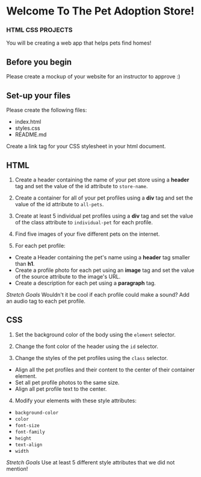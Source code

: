 # Welcome To The Pet Adoption Store!
### HTML CSS PROJECTS
You will be creating a web app that helps pets find homes!

## Before you begin
Please create a mockup of your website for an instructor to approve :)

## Set-up your files
Please create the following files:
- index.html
- styles.css
- README.md

Create a link tag for your CSS stylesheet in your html document.

## HTML
1. Create a header containing the name of your pet store using a **header** tag and set the value of the id attribute to `store-name`.

2. Create a container for all of your pet profiles using a **div** tag and set the value of the id attribute to `all-pets`.

3. Create at least 5 individual pet profiles using a **div** tag and set the value of the class attribute to `individual-pet` for each profile.

4. Find five images of your five different pets on the internet.

5. For each pet profile:
  - Create a Header containing the pet's name using a **header** tag smaller than **h1**.
  - Create a profile photo for each pet using an **image** tag and set the value of the source attribute to the image's URL.
  - Create a description for each pet using a **paragraph** tag.

*Stretch Goals* Wouldn't it be cool if each profile could make a sound? Add an audio tag to each pet profile.

## CSS
1. Set the background color of the body using the `element` selector.

2. Change the font color of the header using the `id` selector.

3. Change the styles of the pet profiles using the `class` selector.
  - Align all the pet profiles and their content to the center of their container element.
  - Set all pet profile photos to the same size.
  - Align all pet profile text to the center.

4. Modify your elements with these style attributes:
  - `background-color`
  - `color`
  - `font-size`
  - `font-family`
  - `height`
  - `text-align`
  - `width`

*Stretch Goals* Use at least 5 different style attributes that we did not mention!
